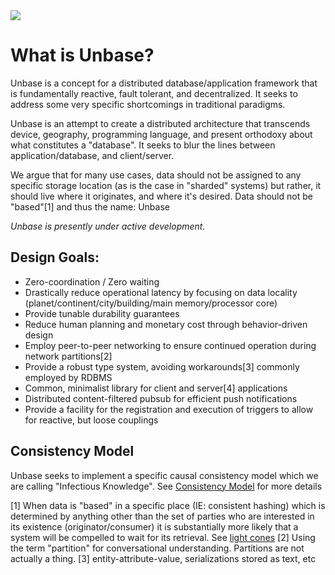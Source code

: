 <img src="https://travis-ci.org/dnorman/unbase.svg?branch=master">

# What is Unbase?

Unbase is a concept for a distributed database/application framework that is fundamentally reactive, fault tolerant, and decentralized. It seeks to address some very specific shortcomings in traditional paradigms.

Unbase is an attempt to create a distributed architecture that transcends device, geography, programming language, and present orthodoxy about what constitutes a "database". It seeks to blur the lines between application/database, and client/server.

We argue that for many use cases, data should not be assigned to any specific storage location (as is the case in "sharded" systems) but rather, it should live where it originates, and where it's desired. Data should not be "based"[1] and thus the name: Unbase

*Unbase is presently under active development.*

## Design Goals:

* Zero-coordination / Zero waiting
* Drastically reduce operational latency by focusing on data locality (planet/continent/city/building/main memory/processor core)
* Provide tunable durability guarantees
* Reduce human planning and monetary cost through behavior-driven design
* Employ peer-to-peer networking to ensure continued operation during network partitions[2]
* Provide a robust type system, avoiding workarounds[3] commonly employed by RDBMS
* Common, minimalist library for client and server[4] applications
* Distributed content-filtered pubsub for efficient push notifications
* Provide a facility for the registration and execution of triggers to allow for reactive, but loose couplings

## Consistency Model

Unbase seeks to implement a specific causal consistency model which we are calling "Infectious Knowledge".
See [Consistency Model](CONSISTENCY_MODEL.md) for more details

[1] When data is "based" in a specific place (IE: consistent hashing) which is determined by anything other than the set of parties who are interested in its existence (originator/consumer) it is substantially more likely that a system will be compelled to wait for its retrieval. See [light cones](https://en.wikipedia.org/wiki/Light_cone)
[2] Using the term "partition" for conversational understanding. Partitions are not actually a thing.
[3] entity-attribute-value, serializations stored as text, etc
